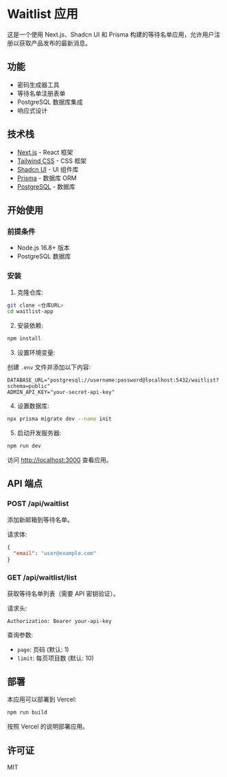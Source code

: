 # Waitlist 应用

这是一个使用 Next.js、Shadcn UI 和 Prisma 构建的等待名单应用，允许用户注册以获取产品发布的最新消息。

## 功能

- 密码生成器工具
- 等待名单注册表单
- PostgreSQL 数据库集成
- 响应式设计

## 技术栈

- [Next.js](https://nextjs.org/) - React 框架
- [Tailwind CSS](https://tailwindcss.com/) - CSS 框架
- [Shadcn UI](https://ui.shadcn.com/) - UI 组件库
- [Prisma](https://prisma.io/) - 数据库 ORM
- [PostgreSQL](https://www.postgresql.org/) - 数据库

## 开始使用

### 前提条件

- Node.js 16.8+ 版本
- PostgreSQL 数据库

### 安装

1. 克隆仓库:

```bash
git clone <仓库URL>
cd waitlist-app
```

2. 安装依赖:

```bash
npm install
```

3. 设置环境变量:

创建 `.env` 文件并添加以下内容:

```
DATABASE_URL="postgresql://username:password@localhost:5432/waitlist?schema=public"
ADMIN_API_KEY="your-secret-api-key"
```

4. 设置数据库:

```bash
npx prisma migrate dev --name init
```

5. 启动开发服务器:

```bash
npm run dev
```

访问 [http://localhost:3000](http://localhost:3000) 查看应用。

## API 端点

### POST /api/waitlist

添加新邮箱到等待名单。

请求体:
```json
{
  "email": "user@example.com"
}
```

### GET /api/waitlist/list

获取等待名单列表（需要 API 密钥验证）。

请求头:
```
Authorization: Bearer your-api-key
```

查询参数:
- `page`: 页码 (默认: 1)
- `limit`: 每页项目数 (默认: 10)

## 部署

本应用可以部署到 Vercel:

```bash
npm run build
```

按照 Vercel 的说明部署应用。

## 许可证

MIT
